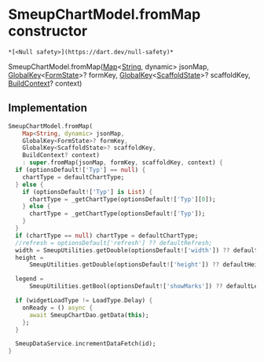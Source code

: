 


# SmeupChartModel.fromMap constructor




    *[<Null safety>](https://dart.dev/null-safety)*



SmeupChartModel.fromMap([Map](https://api.flutter.dev/flutter/dart-core/Map-class.html)&lt;[String](https://api.flutter.dev/flutter/dart-core/String-class.html), dynamic> jsonMap, [GlobalKey](https://api.flutter.dev/flutter/widgets/GlobalKey-class.html)&lt;[FormState](https://api.flutter.dev/flutter/widgets/FormState-class.html)>? formKey, [GlobalKey](https://api.flutter.dev/flutter/widgets/GlobalKey-class.html)&lt;[ScaffoldState](https://api.flutter.dev/flutter/material/ScaffoldState-class.html)>? scaffoldKey, [BuildContext](https://api.flutter.dev/flutter/widgets/BuildContext-class.html)? context)





## Implementation

```dart
SmeupChartModel.fromMap(
    Map<String, dynamic> jsonMap,
    GlobalKey<FormState>? formKey,
    GlobalKey<ScaffoldState>? scaffoldKey,
    BuildContext? context)
    : super.fromMap(jsonMap, formKey, scaffoldKey, context) {
  if (optionsDefault!['Typ'] == null) {
    chartType = defaultChartType;
  } else {
    if (optionsDefault!['Typ'] is List) {
      chartType = _getChartType(optionsDefault!['Typ'][0]);
    } else {
      chartType = _getChartType(optionsDefault!['Typ']);
    }
  }
  if (chartType == null) chartType = defaultChartType;
  //refresh = optionsDefault['refresh'] ?? defaultRefresh;
  width = SmeupUtilities.getDouble(optionsDefault!['width']) ?? defaultWidth;
  height =
      SmeupUtilities.getDouble(optionsDefault!['height']) ?? defaultHeight;

  legend =
      SmeupUtilities.getBool(optionsDefault!['showMarks']) ?? defaultLegend;

  if (widgetLoadType != LoadType.Delay) {
    onReady = () async {
      await SmeupChartDao.getData(this);
    };
  }

  SmeupDataService.incrementDataFetch(id);
}
```







